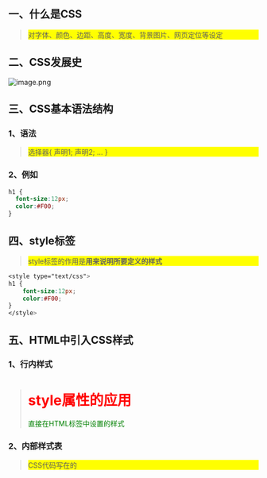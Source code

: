 ## 一、什么是CSS
> 对字体、颜色、边距、高度、宽度、背景图片、网页定位等设定

## 二、CSS发展史
![image.png](https://cdn.nlark.com/yuque/0/2023/png/33625181/1677165759623-4d79001a-56c6-428f-92a0-b5893cd5af35.png#averageHue=%23f9f9f9&clientId=u655d758e-fa06-4&from=paste&height=472&id=ub5337ee7&originHeight=498&originWidth=831&originalType=binary&ratio=1.5&rotation=0&showTitle=false&size=1658608&status=done&style=none&taskId=u0656619c-abfc-4fc4-b8f4-446e7712cbf&title=&width=788)
## 三、CSS基本语法结构
### 1、语法
> 选择器{ 声明1;
>       声明2;
>             …  }

### 2、例如
```css
h1 {
  font-size:12px;
  color:#F00;
}
```
## 四、style标签
> style标签的作用是**用来说明所要定义的样式**

```css
<style type="text/css">
h1 {
	font-size:12px;
	color:#F00;
}
</style>
```
## 五、HTML中引入CSS样式
### 1、行内样式
> <h1 style="color:red;">style属性的应用</h1>
> <p style="font-size:14px; color:green;">直接在HTML标签中设置的样式</p>

### 2、内部样式表
> CSS代码写在<head>的<style>标签中

```css
<style>
h1{color: green; }
</style>
```
> 优点：方便在同页面中修改样式
> 缺点：不利于在多页面间共享复用代码及维护，对内容与样式的分离也不够彻底

### 3、外部样式表
> CSS代码保存在扩展名为.css的样式表中
> HTML文件引用扩展名为.css的样式表，有两种方式

**链接式：**
```css
<head>
……
<link href="style.css" rel="stylesheet" type="text/css" />
……
</head>
```
![image.png](https://cdn.nlark.com/yuque/0/2023/png/33625181/1677165774691-e2ef7ccf-6469-494a-aeac-0abf6b52bbe1.png#averageHue=%23e7eee9&clientId=u655d758e-fa06-4&from=paste&height=131&id=u73365dae&originHeight=197&originWidth=831&originalType=binary&ratio=1.5&rotation=0&showTitle=false&size=656157&status=done&style=none&taskId=ua3e5092f-13e8-4010-ab75-9b185acf7b6&title=&width=554)
**导入式：**
```css
<head>
……
<style type="text/css">
<!--@import url("style.css");-->
</style>
</head>
```
> CSS样式优先级：行内样式>内部样式表>外部样式表，就近原则

## 六、CSS基本选择器
### 1、标签选择器
> HTML标签作为标签选择器的名称：<h1>…<h6>、<p>、<img/>

![image.png](https://cdn.nlark.com/yuque/0/2023/png/33625181/1677165786572-c5ea5986-ec90-4b61-9e2b-001b3a2d436f.png#averageHue=%23fbfbfa&clientId=u655d758e-fa06-4&from=paste&height=201&id=u1003e1d7&originHeight=301&originWidth=682&originalType=binary&ratio=1.5&rotation=0&showTitle=false&size=822838&status=done&style=none&taskId=u83204a50-dd38-4507-b5a6-2438f2771d4&title=&width=454.6666666666667)
### 2、类选择器
> <标签名 class= "类名称">标签内容</标签名>

![image.png](https://cdn.nlark.com/yuque/0/2023/png/33625181/1677165793689-203abb9b-9e60-4980-8325-bcfb68823cdb.png#averageHue=%23a69480&clientId=u655d758e-fa06-4&from=paste&height=210&id=u370bfe15&originHeight=315&originWidth=633&originalType=binary&ratio=1.5&rotation=0&showTitle=false&size=799268&status=done&style=none&taskId=u81d64f9b-a98e-4dbe-b593-b3515d30725&title=&width=422)
### 3、ID选择器
`#id { font-size:16px;}`
![image.png](https://cdn.nlark.com/yuque/0/2023/png/33625181/1677165801880-0838216f-1f80-4919-8144-24632875c8a2.png#averageHue=%23dbc3a3&clientId=u655d758e-fa06-4&from=paste&height=219&id=ud2e9d577&originHeight=329&originWidth=624&originalType=binary&ratio=1.5&rotation=0&showTitle=false&size=822922&status=done&style=none&taskId=uce3f50ad-2966-40c6-a3af-d2ff3497a96&title=&width=416)
### 4、特点
> 标签选择器直接应用于HTML标签，类选择器可在页面中多次使用，ID选择器在同一个页面中只能使用一次

### 5、基本选择器的优先级
> ID选择器>类选择器>标签选择器

## 七、CSS的高级选择器
### 1、层次选择器
| **选择器** | **类   型** | **功能描述** |
| --- | --- | --- |
| **E F** | **后代选择器** | **选择匹配的F元素，且匹配的F元素被包含在匹配的E元素内** |
| **E>F** | **子选择器** | **选择匹配的F元素，且匹配的F元素是匹配的E元素的子元素** |
| **E+F** | **相邻兄弟选择器** | **选择匹配的F元素，且匹配的F元素紧位于匹配的E元素后面** |
| **E~F** | **通用兄弟选择器** | **选择匹配的F元素，且位于匹配的E元素后的所有匹配的F元素** |

> 后代选择器: body p{  background: red;  }
> 子选择器: body>p{  background: pink;  }
> 通用兄弟选择器:.active~p{  background: yellow;  }
> 相邻兄弟选择器: .active+p {  background: green;  }

### 2、结构伪类选择器
| **选择器** | **功能描述** |
| --- | --- |
| **E:first-child** | **作为父元素的第一个子元素的元素E** |
| **E:last-child** | **作为父元素的最后一个子元素的元素E** |
| **E F:nth-child(n)** | **选择父级元素E的第n个子元素F，（n可以是1、2、3），关键字为even、odd** |
| **E:first-of-type** | **选择父元素内具有指定类型的第一个E元素** |
| **E:last-of-type** | **选择父元素内具有指定类型的最后一个E元素** |
| **E F:nth-of-type(n)** | **选择父元素内具有指定类型的第n个F元素** |

> ul li:first-child{ background: red;}
> ul li:last-child{ background: green;}
> p:nth-child(1){ background: yellow;}
> p:nth-of-type(2){ background: blue;}

### 3、属性选择器
| **属性选择器** | **功能描述** |
| --- | --- |
| **E[attr]** | **选择匹配具有属性attr的E元素** |
| **E[attr=val]** | **选择匹配具有属性attr的E元素,并且属性值为val（其中val区分大小写）** |
| **E[attr^=val]** | **选择匹配元素E，且E元素定义了属性attr，其属性值是以val开头的任意字符串** |
| **E[attr$=val]** | **选择匹配元素E，且E元素定义了属性attr，其属性值是以val结尾的任意字符串** |
| **E[attr*=val]** | **选择匹配元素E，且E元素定义了属性attr，其属性值包含了“val”，换句话说，字符串val与属性值中的任意位置相匹配** |

> E[attr]属性选择器：a[id] { background: yellow; }
> E[attr=val]属性选择器：a[id=first] { background: red; }
> E[attr*=val]属性选择器：a[class*=links] { background: red; }
> E[attr^=val]属性选择器：a[href^=http] { background: red; }
> E[attr$=val]属性选择器：a[href$=png] { background: red; }



